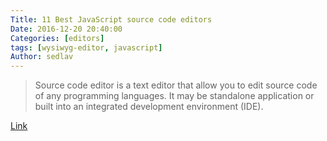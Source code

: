 ```yaml
---
Title: 11 Best JavaScript source code editors
Date: 2016-12-20 20:40:00
Categories: [editors]
tags: [wysiwyg-editor, javascript]
Author: sedlav
---
```


> Source code editor is a text editor that allow you to edit source code of any programming languages. It may be standalone application or built into an integrated development environment (IDE).

[Link](http://blog.dreamcss.com/wysiwyg-editor/javascript-source-code-editors/)
